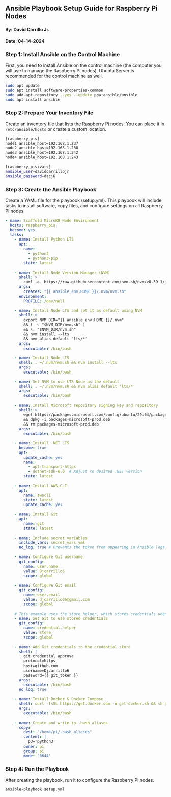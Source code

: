 ## Ansible Playbook Setup Guide for Raspberry Pi Nodes
#### By: David Carrillo Jr.
#### Date: 04-14-2024


### Step 1: Install Ansible on the Control Machine
First, you need to install Ansible on the control machine (the computer you will use to manage the Raspberry Pi nodes). Ubuntu Server is recommended for the control machine as well.

```bash
sudo apt update
sudo apt install software-properties-common
sudo add-apt-repository --yes --update ppa:ansible/ansible
sudo apt install ansible
```


### Step 2: Prepare Your Inventory File
Create an inventory file that lists the Raspberry Pi nodes. You can place it in `/etc/ansible/hosts` or create a custom location.

```bash
[raspberry_pis]
node1 ansible_host=192.168.1.237
node2 ansible_host=192.168.1.238
node3 ansible_host=192.168.1.242
node4 ansible_host=192.168.1.243

[raspberry_pis:vars]
ansible_user=davidcarrillojr
ansible_password=dacj6
```


### Step 3: Create the Ansible Playbook
Create a YAML file for the playbook (setup.yml). This playbook will include tasks to install software, copy files, and configure settings on all Raspberry Pi nodes.

```yaml
- name: Scaffold MicroK8 Node Environment
  hosts: raspberry_pis
  become: yes
  tasks:
    - name: Install Python LTS
      apt:
        name:
          - python3
          - python3-pip
        state: latest
    
    - name: Install Node Version Manager (NVM)
      shell: >
        curl -o- https://raw.githubusercontent.com/nvm-sh/nvm/v0.39.1/install.sh | bash
      args:
        creates: "{{ ansible_env.HOME }}/.nvm/nvm.sh"
      environment:
        PROFILE: /dev/null
    
    - name: Install Node LTS and set it as default using NVM
      shell: >
        export NVM_DIR="{{ ansible_env.HOME }}/.nvm" 
        && [ -s "$NVM_DIR/nvm.sh" ] 
        && \. "$NVM_DIR/nvm.sh" 
        && nvm install --lts 
        && nvm alias default 'lts/*'
      args:
        executable: /bin/bash
    
    - name: Install Node LTS
      shell: . ~/.nvm/nvm.sh && nvm install --lts
      args:
        executable: /bin/bash
    
    - name: Set NVM to use LTS Node as the default
      shell: . ~/.nvm/nvm.sh && nvm alias default 'lts/*'
      args:
        executable: /bin/bash
    
    - name: Install Microsoft repository signing key and repository
      shell: >
        wget https://packages.microsoft.com/config/ubuntu/20.04/packages-microsoft-prod.deb -O packages-microsoft-prod.deb
        && dpkg -i packages-microsoft-prod.deb
        && rm packages-microsoft-prod.deb
      args:
        executable: /bin/bash
    
    - name: Install .NET LTS
      become: true
      apt:
        update_cache: yes
        name: 
          - apt-transport-https
          - dotnet-sdk-6.0  # Adjust to desired .NET version
        state: latest
    
    - name: Install AWS CLI
      apt:
        name: awscli
        state: latest
        update_cache: yes
    
    - name: Install Git
      apt:
        name: git
        state: latest
    
    - name: Include secret variables
      include_vars: secret_vars.yml
      no_log: true # Prevents the token from appearing in Ansible logs.
    
    - name: Configure Git username
      git_config:
        name: user.name
        value: Djcarrillo6
        scope: global
    
    - name: Configure Git email
      git_config:
        name: user.email
        value: djcarrillo06@gmail.com
        scope: global
    
    # This example uses the store helper, which stores credentials unencrypted on disk. For a more secure method, consider using cache or an external credential helper like Git Credential Manager or integrating with a system keychain.
    - name: Set Git to use stored credentials
      git_config:
        name: credential.helper
        value: store
        scope: global
    
    - name: Add Git credentials to the credential store
      shell: |
        git credential approve
        protocol=https
        host=github.com
        username=Djcarrillo6
        password={{ git_token }}
      args:
        executable: /bin/bash
      no_log: true
    
    - name: Install Docker & Docker Compose
      shell: curl -fsSL https://get.docker.com -o get-docker.sh && sh get-docker.sh && apt-get install -y docker-compose && rm get-docker.sh
      args:
        executable: /bin/bash
    
    - name: Create and write to .bash_aliases
      copy:
        dest: "/home/pi/.bash_aliases"
        content: |
          p3='python3'
        owner: pi
        group: pi
        mode: '0644'
```


### Step 4: Run the Playbook
After creating the playbook, run it to configure the Raspberry Pi nodes.

```bash
ansible-playbook setup.yml
```